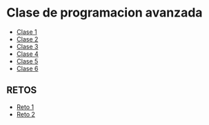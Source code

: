 # Clase de programacion avanzada

- [Clase 1](clase_1/)
- [Clase 2](clase_2/)
- [Clase 3](clase_3/)
- [Clase 4](clase_4/)
- [Clase 5](clase_5/)
- [Clase 6](clase_6/)

## RETOS

- [Reto 1 ](RETOS/RETO(busqueda_de_articulo).ipynb)
- [Reto 2 ](RETOS/RETO(Pedido_a_domicilio).py)